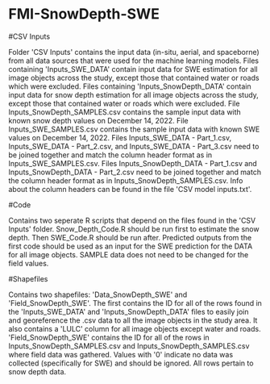 # FMI-SnowDepth-SWE

#CSV Inputs

Folder 'CSV Inputs' contains the input data (in-situ, aerial, and spaceborne) from all data sources that were used for the machine learning models.
Files containing 'Inputs_SWE_DATA' contain input data for SWE estimation for all image objects across the study, except those that contained water or roads which were excluded.
Files containing 'Inputs_SnowDepth_DATA' contain input data for snow depth estimation for all image objects across the study, except those that contained water or roads which were excluded.
File Inputs_SnowDepth_SAMPLES.csv contains the sample input data with known snow depth values on December 14, 2022.
File Inputs_SWE_SAMPLES.csv contains the sample input data with known SWE values on December 14, 2022.
Files Inputs_SWE_DATA - Part_1.csv, Inputs_SWE_DATA - Part_2.csv, and Inputs_SWE_DATA - Part_3.csv need to be joined together and match the column header format as in Inputs_SWE_SAMPLES.csv.
Files Inputs_SnowDepth_DATA - Part_1.csv and Inputs_SnowDepth_DATA - Part_2.csv need to be joined together and match the column header format as in Inputs_SnowDepth_SAMPLES.csv.
Info about the column headers can be found in the file 'CSV model inputs.txt'.

#Code

Contains two seperate R scripts that depend on the files found in the 'CSV Inputs' folder. Snow_Depth_Code.R should be run first to estimate the snow depth. Then SWE_Code.R should be run after. Predicted outputs from the first code should be used as an input for the SWE prediction for the DATA for all image objects. SAMPLE data does not need to be changed for the field values.

#Shapefiles

Contains two shapefiles: 'Data_SnowDepth_SWE' and 'Field_SnowDepth_SWE'. The first contains the ID for all of the rows found in the 'Inputs_SWE_DATA' and 'Inputs_SnowDepth_DATA' files to easily join and georeference the .csv data to all the image objects in the study area. It also contains a 'LULC' column for all image objects except water and roads.
'Field_SnowDepth_SWE' contains the ID for all of the rows in Inputs_SnowDepth_SAMPLES.csv and Inputs_SnowDepth_SAMPLES.csv where field data was gathered. Values with '0' indicate no data was collected (specifically for SWE) and should be ignored. All rows pertain to snow depth data.
